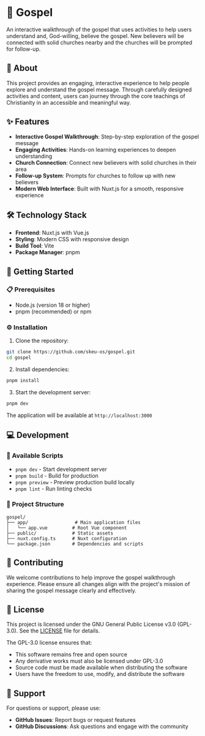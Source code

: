 # 📢 Gospel

An interactive walkthrough of the gospel that uses activities to help users understand and, God-willing, believe the gospel. New believers will be connected with solid churches nearby and the churches will be prompted for follow-up.

## 📖 About

This project provides an engaging, interactive experience to help people explore and understand the gospel message. Through carefully designed activities and content, users can journey through the core teachings of Christianity in an accessible and meaningful way.

## ✨ Features

- **Interactive Gospel Walkthrough**: Step-by-step exploration of the gospel message
- **Engaging Activities**: Hands-on learning experiences to deepen understanding
- **Church Connection**: Connect new believers with solid churches in their area
- **Follow-up System**: Prompts for churches to follow up with new believers
- **Modern Web Interface**: Built with Nuxt.js for a smooth, responsive experience

## 🛠️ Technology Stack

- **Frontend**: Nuxt.js with Vue.js
- **Styling**: Modern CSS with responsive design
- **Build Tool**: Vite
- **Package Manager**: pnpm

## 🚀 Getting Started

### 📋 Prerequisites

- Node.js (version 18 or higher)
- pnpm (recommended) or npm

### ⚙️ Installation

1. Clone the repository:

```bash
git clone https://github.com/skeu-os/gospel.git
cd gospel
```

2. Install dependencies:

```bash
pnpm install
```

3. Start the development server:

```bash
pnpm dev
```

The application will be available at `http://localhost:3000`

## 💻 Development

### 📜 Available Scripts

- `pnpm dev` - Start development server
- `pnpm build` - Build for production
- `pnpm preview` - Preview production build locally
- `pnpm lint` - Run linting checks

### 📁 Project Structure

```
gospel/
├── app/                 # Main application files
│   └── app.vue         # Root Vue component
├── public/             # Static assets
├── nuxt.config.ts      # Nuxt configuration
└── package.json        # Dependencies and scripts
```

## 🤝 Contributing

We welcome contributions to help improve the gospel walkthrough experience. Please ensure all changes align with the project's mission of sharing the gospel message clearly and effectively.

## 📄 License

This project is licensed under the GNU General Public License v3.0 (GPL-3.0). See the [LICENSE](LICENSE) file for details.

The GPL-3.0 license ensures that:

- This software remains free and open source
- Any derivative works must also be licensed under GPL-3.0
- Source code must be made available when distributing the software
- Users have the freedom to use, modify, and distribute the software

## 💬 Support

For questions or support, please use:

- **GitHub Issues**: Report bugs or request features
- **GitHub Discussions**: Ask questions and engage with the community

